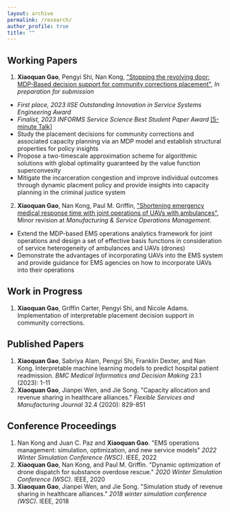 ```yaml
---
layout: archive
permalink: /research/
author_profile: true
title: ""
---
```

<title>Xiaoquan Gao's Research</title>
<meta name="google-site-verification" content="OrbqbGHi0mh8xqpqsPJnfTkl3_q207b0IypJEYfXSoo" />
<!-- Google tag (gtag.js) -->
<script async src="https://www.googletagmanager.com/gtag/js?id=G-P44T7G85MC"></script>
<script>
  window.dataLayer = window.dataLayer || [];
  function gtag(){dataLayer.push(arguments);}
  gtag('js', new Date());

  gtag('config', 'G-P44T7G85MC');
</script>

## Working Papers
1. **Xiaoquan Gao**, Pengyi Shi, Nan Kong, ["Stopping the revolving door: MDP-Based decision support for community corrections placement"](https://web.ics.purdue.edu/~shi178/CC_Manuscript.pdf), *In preparation for submission*
  - *First place, 2023 IISE Outstanding Innovation in Service Systems Engineering Award*
  - *Finalist, 2023 INFORMS Service Science Best Student Paper Award* [[5-minute Talk]](https://www.youtube.com/watch?v=zT4U6GttGdg&t=1s)
  - Study the placement decisions for community corrections and associated capacity planning via an MDP model and establish structural properties for policy insights
  - Propose a two-timescale approximation scheme for algorithmic solutions with global optimality guaranteed by the value function superconvexity
  - Mitigate the incarceration congestion and improve individual outcomes through dynamic placment policy and provide insights into capacity planning in the criminal justice system

2. **Xiaoquan Gao**, Nan Kong, Paul M. Griffin, ["Shortening emergency medical response time with joint operations of UAVs with ambulances"](https://drive.google.com/file/d/1ZAs2ELgQvs7HpcW9WJNbHgCPcwNnKHWO/view?usp=share_link), Minor revision at *Manufacturing & Service Operations Management*.
  - Extend the MDP-based EMS operations analytics framework for joint operations and design a set of effective basis functions in consideration of service heterogeneity of ambulances and UAVs (drones)
  - Demonstrate the advantages of incorporating UAVs into the EMS system and provide guidance for EMS agencies on how to incorporate UAVs into their operations

## Work in Progress
1. **Xiaoquan Gao**, Griffin Carter, Pengyi Shi, and Nicole Adams. Implementation of interpretable placement decision support in community corrections. 

## Published Papers
1. **Xiaoquan Gao**, Sabriya Alam, Pengyi Shi, Franklin Dexter, and Nan Kong. Interpretable machine learning models to predict hospital patient readmission. *BMC Medical Informatics and Decision Making* 23.1 (2023): 1-11
2. **Xiaoquan Gao**, Jianpei Wen, and Jie Song. "Capacity allocation and revenue sharing in healthcare alliances." *Flexible Services and Manufacturing Journal* 32.4 (2020): 829-851

## Conference Proceedings
1. Nan Kong and Juan C. Paz and **Xiaoquan Gao**. "EMS operations management: simulation, optimization, and new service models" *2022 Winter Simulation Conference (WSC)*. IEEE, 2022
2. **Xiaoquan Gao**, Nan Kong, and Paul M. Griffin. "Dynamic optimization of drone dispatch for substance overdose rescue." *2020 Winter Simulation Conference (WSC)*. IEEE, 2020
3. **Xiaoquan Gao**, Jianpei Wen, and Jie Song. "Simulation study of revenue sharing in healthcare alliances." *2018 winter simulation conference (WSC)*. IEEE, 2018


